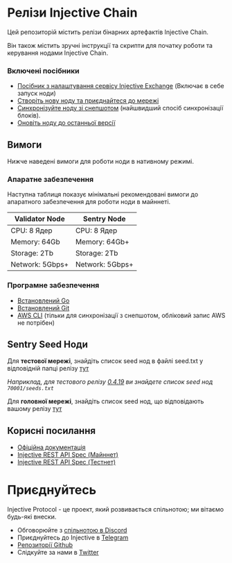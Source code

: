 # Релізи Injective Chain

Цей репозиторій містить релізи бінарних артефактів Injective Chain.

Він також містить зручні інструкції та скрипти для початку роботи та керування нодами Injective Chain.

### Включені посібники

* [Посібник з налаштування сервісу Injective Exchange](https://www.notion.so/Injective-Exchange-Service-Setup-Guide-7e59980634d54991862300670583d46a) (Включає в себе запуск ноди)
* [Створіть нову ноду та приєднайтеся до мережі](guides/new-node.md)
* [Синхронізуйте ноду зі снепшотом](guides/sync-node.md) (найшвидший спосіб синхронізації блоків).
* [Оновіть ноду до останньої версії](guides/upgrade-node.md)

<!-- * [Sync node from scratch via public sentries](guides/sync-node.md) (better decentralization factor). -->


## Вимоги

Нижче наведені вимоги для роботи ноди в нативному режимі.
### Апаратне забезпечення

Наступна таблиця показує мінімальні рекомендовані вимоги до апаратного забезпечення для роботи ноди в майннеті.

| Validator Node   | Sentry Node    |
| -----------------| ---------------|
| CPU: 8 Ядер      | CPU: 8 Ядер    |
| Memory: 64Gb     | Memory: 64Gb+  |
| Storage: 2Tb     | Storage: 2Tb   |
| Network: 5Gbps+  | Network: 5Gbps+|

### Програмне забезпечення

* [Встановлений Go][go-install-link]
* [Встановлений Git][git-link]
* [AWS CLI][aws-cli-install-link] (тільки для синхронізації з снепшотом, обліковий запис AWS не потрібен)

## Sentry Seed Ноди

Для **тестової мережі**, знайдіть список seed нод в файлі seed.txt у відповідній папці релізу [тут][injective-netconf-test]

*Наприклад, для тестового релізу [0.4.19](https://github.com/InjectiveLabs/injective-chain-releases/releases/tag/v0.4.19-1656563866)
ви знайдете список seed нод `70001/seeds.txt`*

Для **головної мережі**, знайдіть список seed нод, що відповідають вашому релізу [тут][injective-netconf-main]

## Корисні посилання

* [Офіційна документація][injective-docs]
* [Injective REST API Spec (Майннет)][injective-rest-api-mainnet-link]
* [Injective REST API Spec (Тестнет)][injective-rest-api-testnet-link]

# Приєднуйтесь

Injective Protocol - це проект, який розвивається спільнотою; ми вітаємо будь-які внески.

* Обговорюйте з [спільнотою в Discord][discord-community-link]
* Приєднуйтесь до Injective в [Telegram][telegram-community-link]
* [Репозиторії Github][injective-github-repo]
* Слідкуйте за нами в [Twitter][injective-twitter-link]

[sync-node-link]:
[create-node-link]:
[upgrade-node-link]: https://docs.injective.network/docs/staking/mainnet/validate-on-mainnet/upgrading-your-node
[go-install-link]: https://golang.org/doc/install
[git-link]:https://github.com/git-guides/install-git
[aws-cli-install-link]: https://docs.aws.amazon.com/cli/latest/userguide/cli-chap-install.html
[discord-community-link]: https://discord.com/invite/injective
[telegram-community-link]: https://t.me/joininjective
[injective-rest-api-testnet-link]: https://k8s.testnet.lcd.injective.network/swagger/#/
[injective-rest-api-mainnet-link]: https://lcd.injective.network/swagger/#/
[injective-github-repo]: https://github.com/InjectiveLabs
[injective-docs]: https://docs.injective.network/
[injective-twitter-link]: https://twitter.com/InjectiveLabs
[injective-netconf-test]: https://github.com/InjectiveLabs/testnet-config/tree/master/corfu
[injective-netconf-main]:https://github.com/InjectiveLabs/mainnet-config

